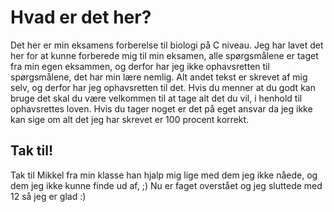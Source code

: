 # Hvad er det her? 
Det her er min eksamens forberelse til biologi på C niveau. Jeg har lavet det her for at kunne forberede mig til min eksamen, alle spørgsmålene er taget fra min egen eksammen, og derfor har jeg ikke ophavsretten til spørgsmålene, det har min lære nemlig. Alt andet tekst er skrevet af mig selv, og derfor har jeg ophavsretten til det. Hvis du menner at du godt kan bruge det skal du være velkommen til at tage alt det du vil, i henhold til ophavsrettes loven. Hvis du tager noget er det på eget ansvar da jeg ikke kan sige om alt det jeg har skrevet er 100 procent korrekt.

## Tak til!
Tak til Mikkel fra min klasse han hjalp mig lige med dem jeg ikke nåede, og dem jeg ikke kunne finde ud af, ;) Nu er faget overstået og jeg sluttede med 12 så jeg er glad :) 